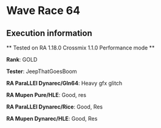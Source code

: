 # Wave Race 64 

## Execution information

** Tested on RA 1.18.0 Crossmix 1.1.0 Performance mode **

**Rank**: GOLD

**Tester**: JeepThatGoesBoom


**RA ParaLLEl Dynarec/Gln64**: Heavy gfx glitch

**RA Mupen Pure/HLE**: Good, res

**RA ParaLLEl Dynarec/Rice**: Good, Res

**RA Mupen Dynarec/HLE**: Good, Res